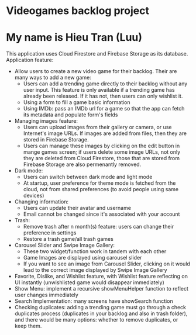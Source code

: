 # Videogames backlog project
# My name is Hieu Tran (Luu)

This application uses Cloud Firestore and Firebase Storage as its database.
Application feature:
- Allow users to create a new video game for their backlog. Their are many ways to add a new game:
  + Users can add a trending game directly to their backlog without any user input. This feature is only available if a trending game has already been released. If it has not, then users can only wishlist it.
  + Using a form to fill a game basic information
  + Using IMDb: pass an IMDb url for a game so that the app can fetch its metadata and populate form's fields
- Managing images feature:
  + Users can upload images from their gallery or camera, or use Internet's image URLs. If images are added from files, then they are stored in Firebase Storage.
  + Users can manage these images by clicking on the edit button in mange games screen; if users delete some image URLs, not only they are deleted from Cloud Firestore, those that are stored from Firebase Storage are also permenantly removed.
- Dark mode:
  + Users can switch between dark mode and light mode
  + At startup, user preference for theme mode is fetched from the cloud, not from shared preferences (to avoid people using same devices)
- Changing information:
  + Users can update their avatar and username
  + Email cannot be changed since it's associated with your account
- Trash:
  + Remove trash after n month(s) feature: users can change their preference in settings
  + Restore a trash game/all trash games
- Carousel Slider and Swipe Image Gallery:
  + These two widget/function work in tandem with each other
  + Game Images are displayed using carousel slider
  + If you want to see an image from Carousel Slider, clicking on it would lead to the correct image displayed by Swipe Image Gallery
- Favorite, Dislike, and Wishlist feature, with Wishlist feature reflecting on UI instantly (unwishlisted game would disappear immediately)
- Show Menu: implement a recursive showMenuHelper function to reflect user changes immediately
- Search Implementation: many screens have showSearch function
- Checking duplicates: adding a trending game must go through a check duplicates process (duplicates in your backlog and also in trash folder), and there would be many options: whether to remove duplicates, or keep them.

